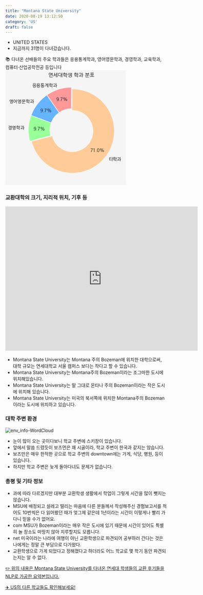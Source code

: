 ```yaml
---
title: "Montana State University"
date: 2020-08-19 13:12:50
category: 'US'
draft: false
---
```



* UNITED STATES
* 지금까지 31명이 다녀갔습니다. 

📚 다녀온 선배들의 주요 학과들은 응용통계학과, 영어영문학과, 경영학과, 교육학과, 컴퓨터·산업공학전공 등입니다
![department-info](../plots/US000116.png)
### 교환대학의 크기, 지리적 위치, 기후 등
<iframe
width="600"
height="450"
frameborder="0" style="border:0"
src="https://www.google.com/maps/embed/v1/place?key=AIzaSyC9e1AME-pVmWC4hBpFdu5S4dKzyepa3HQ&q=Montana+State+University&center=45.6673524,-111.0546211&zoom=14" allowfullscreen>
</iframe>

* Montana State University는 Montana 주의 Bozeman에 위치한 대학으로써, 대학 규모는 연세대학교 서울 캠퍼스 보다는 작다고 할 수 있습니다.
* Montana State University는 Montana주의 Bozeman이라는 조그마한 도시에 위치해있습니다.
* Montana State University는 말 그대로 몬타나 주의 Bozeman이라는 작은 도시에 위치해 있습니다.
* Montana State University는 미국의 북서쪽에 위치한 Montana주의 Bozeman이라는 도시에 위치하고 있습니다.


### 대학 주변 환경

![env_info-WordCloud](../univ_wordclouds_okt/env_info/US000116_env_info_okt.png)

* 눈이 많이 오는 곳이다보니 학교 주변에 스키장이 있습니다.
* 앞에서 말씀 드렸듯이 보즈먼은 꽤 시골이라, 학교 주변이 한국과 같지는 않습니다.
* 보즈만은 매우 한적한 곳으로 학교 주변의 downtown에는 가게, 식당, 병원, 등이 있습니다.
* 하지만 학교 주변은 늦게 돌아다녀도 문제가 없습니다.


### 총평 및 기타 정보 
* 과에 따라 다르겠지만 대부분 교환학생 생활에서 학업이 그렇게 시간을 많이 뺏지는 않습니다.
* MSU에 배정되고 설레고 떨리는 마음에 다른 분들께서 작성해주신 경험보고서를 적어도 10번씩은 다 읽어봤던 때가 엊그제 같은데 1년이라는 시간이 이렇게나 빨리 가다니 믿을 수가 없어요.
* com MSU가 Bozeman이라는 매우 작은 도시에 있기 때문에 시간이 있어도 특별히 놀 장소도 마땅치 않아 지루할지도 모릅니다.
* net 미국이라는 나라에 여행이 아닌 교환학생으로 파견되어 공부하러 간다는 것은 나에게는 정말 큰 부담으로 다가왔다.
* 교환학생으로 가게 되었다고 정해졌다고 하더라도 어느 학교로 몇 학기 동안 파견되는지는 알 수 없다.


[✏️ 위의 내용은 Montana State University를 다녀온 연세대 학생들의 교환 후기들을 NLP로 가공한 요약본입니다.](http://oia.yonsei.ac.kr/partner/expReport.asp?ucode=US000116&bgbn=A)

[✈️ US의 다른 학교들도 확인해보세요!](https://yonsei-exchange.netlify.app/?category=US)
